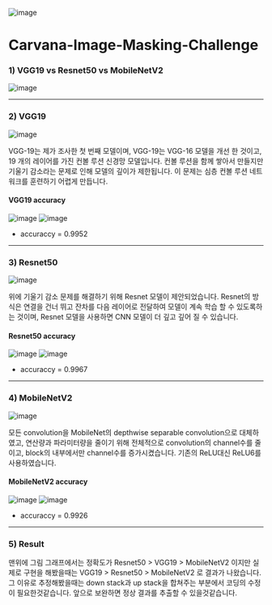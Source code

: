 ![image](https://user-images.githubusercontent.com/57089832/121043182-5c9f7f80-c7ef-11eb-92a0-f82a9d727bf7.png)

# Carvana-Image-Masking-Challenge

### 1) VGG19 vs Resnet50 vs MobileNetV2

![image](https://user-images.githubusercontent.com/57089832/121049934-23690e80-c7f3-11eb-9297-0919d189ad36.png)

_____________________________________________________________________________________________________________________
### 2) VGG19

![image](https://user-images.githubusercontent.com/57089832/121045768-ccfad080-c7f0-11eb-9d16-25433c01e407.png)

VGG-19는 제가 조사한 첫 번째 모델이며, VGG-19는 VGG-16 모델을 개선 한 것이고, 19 개의 레이어를 가진 컨볼 루션 신경망 모델입니다. 컨볼 루션을 함께 쌓아서 만들지만 기울기 감소라는 문제로 인해 모델의 깊이가 제한됩니다. 이 문제는 심층 컨볼 루션 네트워크를 훈련하기 어렵게 만듭니다.

#### VGG19 accuracy

![image](https://user-images.githubusercontent.com/57089832/121054496-5e6d4100-c7f7-11eb-8d75-664f69076534.png)
![image](https://user-images.githubusercontent.com/57089832/121054570-7218a780-c7f7-11eb-8bf2-437550ead56f.png)

- accuraccy = 0.9952

______________________________________________________________________________________________________________________
### 3) Resnet50

![image](https://user-images.githubusercontent.com/57089832/121047689-44c8fb00-c7f1-11eb-8b52-9e487cac1368.png)

위에 기울기 감소 문제를 해결하기 위해 Resnet 모델이 제안되었습니다. Resnet의 방식은 연결을 건너 뛰고 잔차를 다음 레이어로 전달하여 모델이 계속 학습 할 수 있도록하는 것이며, Resnet 모델을 사용하면 CNN 모델이 더 깊고 깊어 질 수 있습니다.

#### Resnet50 accuracy

![image](https://user-images.githubusercontent.com/57089832/121053933-d424dd00-c7f6-11eb-85c3-0c18ca4eb440.png)
![image](https://user-images.githubusercontent.com/57089832/121054167-0d5d4d00-c7f7-11eb-8acd-c272191ab367.png)

- accuraccy = 0.9967



_______________________________________________________________________________________________________________________
### 4) MobileNetV2

![image](https://user-images.githubusercontent.com/57089832/121052880-c15dd880-c7f5-11eb-943e-10d9777a54aa.png)

모든 convolution을 MobileNet의 depthwise separable convolution으로 대체하였고, 연산량과 파라미터량을 줄이기 위해 전체적으로 convolution의 channel수를 줄이고, block의 내부에서만 channel수를 증가시켰습니다. 기존의 ReLU대신 ReLU6를 사용하였습니다.

#### MobileNetV2 accuracy

![image](https://user-images.githubusercontent.com/57089832/121055033-e18e9700-c7f7-11eb-819b-1882fecf7f6e.png)
![image](https://user-images.githubusercontent.com/57089832/121055217-084ccd80-c7f8-11eb-9317-957b7d1fcf35.png)

- accuraccy = 0.9926

_______________________________________________________________________________________________________________________
### 5) Result

맨위에 그림 그래프에서는 정확도가 Resnet50 > VGG19 > MobileNetV2 이지만 실제로 구현을 해봤을때는  VGG19 > Resnet50 > MobileNetV2 로 결과가 나왔습니다.
그 이유로 추정해봤을때는  down stack과 up stack을 합쳐주는 부분에서 코딩의 수정이 필요한것같습니다. 앞으로 보완하면 정상 결과를 추출할 수 있을것같습니다.







